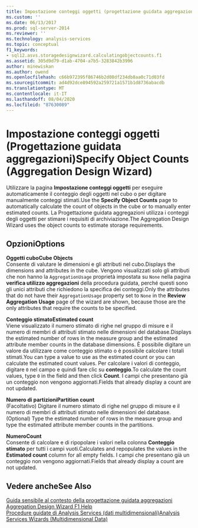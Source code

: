 ```yaml
---
title: Impostazione conteggi oggetti (progettazione guidata aggregazioni) | Microsoft Docs
ms.custom: ''
ms.date: 06/13/2017
ms.prod: sql-server-2014
ms.reviewer: ''
ms.technology: analysis-services
ms.topic: conceptual
f1_keywords:
- sql12.asvs.storagedesignwizard.calculatingobjectcounts.f1
ms.assetid: 305d9d79-d1ab-4704-a7b5-3283842b3996
author: minewiskan
ms.author: owend
ms.openlocfilehash: c66b972395f86746b2d08df234db8aa0c71d03fd
ms.sourcegitcommit: ad4d92dce894592a259721a1571b1d8736abacdb
ms.translationtype: MT
ms.contentlocale: it-IT
ms.lasthandoff: 08/04/2020
ms.locfileid: "87630089"
---
```

# <a name="specify-object-counts-aggregation-design-wizard"></a><span data-ttu-id="084ee-102">Impostazione conteggi oggetti (Progettazione guidata aggregazioni)</span><span class="sxs-lookup"><span data-stu-id="084ee-102">Specify Object Counts (Aggregation Design Wizard)</span></span>
  <span data-ttu-id="084ee-103">Utilizzare la pagina **Impostazione conteggi oggetti** per eseguire automaticamente il conteggio degli oggetti nel cubo o per digitare manualmente conteggi stimati.</span><span class="sxs-lookup"><span data-stu-id="084ee-103">Use the **Specify Object Counts** page to automatically calculate the count of objects in the cube or to manually enter estimated counts.</span></span> <span data-ttu-id="084ee-104">La Progettazione guidata aggregazioni utilizza i conteggi degli oggetti per stimare i requisiti di archiviazione.</span><span class="sxs-lookup"><span data-stu-id="084ee-104">The Aggregation Design Wizard uses the object counts to estimate storage requirements.</span></span>  
  
## <a name="options"></a><span data-ttu-id="084ee-105">Opzioni</span><span class="sxs-lookup"><span data-stu-id="084ee-105">Options</span></span>  
 <span data-ttu-id="084ee-106">**Oggetti cubo**</span><span class="sxs-lookup"><span data-stu-id="084ee-106">**Cube Objects**</span></span>  
 <span data-ttu-id="084ee-107">Consente di valutare le dimensioni e gli attributi nel cubo.</span><span class="sxs-lookup"><span data-stu-id="084ee-107">Displays the dimensions and attributes in the cube.</span></span> <span data-ttu-id="084ee-108">Vengono visualizzati solo gli attributi che non hanno la `AggregationUsage` proprietà impostata su `None` nella pagina **verifica utilizzo aggregazioni** della procedura guidata, perché questi sono gli unici attributi che richiedono la specifica dei conteggi.</span><span class="sxs-lookup"><span data-stu-id="084ee-108">Only the attributes that do not have their `AggregationUsage` property set to `None` in the **Review Aggregation Usage** page of the wizard are shown, because those are the only attributes that require the counts to be specified.</span></span>  
  
 <span data-ttu-id="084ee-109">**Conteggio stimato**</span><span class="sxs-lookup"><span data-stu-id="084ee-109">**Estimated count**</span></span>  
 <span data-ttu-id="084ee-110">Viene visualizzato il numero stimato di righe nel gruppo di misure e il numero di membri di attributi stimato nelle dimensioni del database.</span><span class="sxs-lookup"><span data-stu-id="084ee-110">Displays the estimated number of rows in the measure group and the estimated attribute member counts in the database dimensions.</span></span> <span data-ttu-id="084ee-111">È possibile digitare un valore da utilizzare come conteggio stimato o è possibile calcolare i totali stimati.</span><span class="sxs-lookup"><span data-stu-id="084ee-111">You can type a value to use as the estimated count or you can calculate the estimated count values.</span></span> <span data-ttu-id="084ee-112">Per calcolare i valori di conteggio, digitare `0` nel campo e quindi fare clic su **conteggio**.</span><span class="sxs-lookup"><span data-stu-id="084ee-112">To calculate the count values, type `0` in the field and then click **Count**.</span></span> <span data-ttu-id="084ee-113">I campi che presentano già un conteggio non vengono aggiornati.</span><span class="sxs-lookup"><span data-stu-id="084ee-113">Fields that already display a count are not updated.</span></span>  
  
 <span data-ttu-id="084ee-114">**Numero di partizioni**</span><span class="sxs-lookup"><span data-stu-id="084ee-114">**Partition count**</span></span>  
 <span data-ttu-id="084ee-115">(Facoltativo) Digitare il numero stimato di righe nel gruppo di misure e il numero di membri di attributi stimato nelle dimensioni del database.</span><span class="sxs-lookup"><span data-stu-id="084ee-115">(Optional) Type the estimated number of rows in the measure group and type the estimated attribute member counts in the partitions.</span></span>  
  
 <span data-ttu-id="084ee-116">**Numero**</span><span class="sxs-lookup"><span data-stu-id="084ee-116">**Count**</span></span>  
 <span data-ttu-id="084ee-117">Consente di calcolare e di ripopolare i valori nella colonna **Conteggio stimato** per tutti i campi vuoti.</span><span class="sxs-lookup"><span data-stu-id="084ee-117">Calculates and repopulates the values in the **Estimated count** column for all empty fields.</span></span> <span data-ttu-id="084ee-118">I campi che presentano già un conteggio non vengono aggiornati.</span><span class="sxs-lookup"><span data-stu-id="084ee-118">Fields that already display a count are not updated.</span></span>  
  
## <a name="see-also"></a><span data-ttu-id="084ee-119">Vedere anche</span><span class="sxs-lookup"><span data-stu-id="084ee-119">See Also</span></span>  
 <span data-ttu-id="084ee-120">[Guida sensibile al contesto della progettazione guidata aggregazioni](aggregation-design-wizard-f1-help.md) </span><span class="sxs-lookup"><span data-stu-id="084ee-120">[Aggregation Design Wizard F1 Help](aggregation-design-wizard-f1-help.md) </span></span>  
 [<span data-ttu-id="084ee-121">Procedure guidate di Analysis Services &#40;dati multidimensionali&#41;</span><span class="sxs-lookup"><span data-stu-id="084ee-121">Analysis Services Wizards &#40;Multidimensional Data&#41;</span></span>](analysis-services-wizards-multidimensional-data.md)  
  
  
